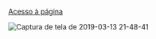 [Acesso à página](https://kacianoghelere.github.io/artifacts-generator/)

![Captura de tela de 2019-03-13 21-48-41](https://user-images.githubusercontent.com/4911357/54323883-ea24a280-45d9-11e9-80c9-e104bda0917a.png)
